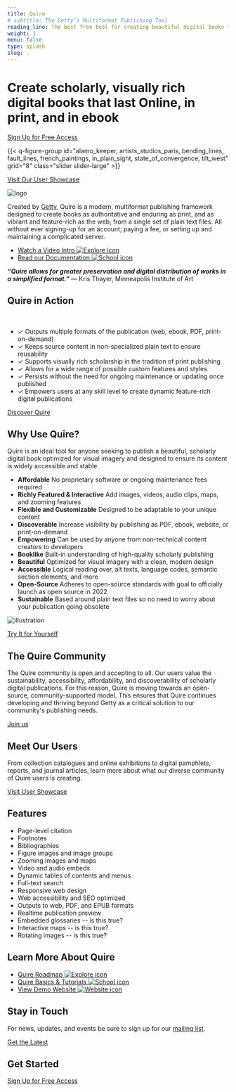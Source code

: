 ```yaml
---
title: Quire
# subtitle: The Getty’s Multiformat Publishing Tool
reading_line: The best free tool for creating beautiful digital books that last.
weight: 1
menu: false
type: splash
slug: .
---
```


<div class="header-quote">

# Create scholarly, visually rich <br />digital books that last <span class="sub-head">Online, in print, and in ebook</span>

<div class="action-button">

[Sign Up for Free Access](https://quire/getty.edu/community)

</div>

</div>

{{< q-figure-group id="alamo_keeper, artists_studios_paris, bending_lines, fault_lines, french_paintings, in_plain_sight, state_of_convergence, tilt_west" grid="8" class="slider slider-large" >}}

<div class="action-button">

[Visit Our User Showcase](/community/user-showcase/)

</div>

<div class="logo">

![logo](/img/quire-logo--sm.png)

</div>

Created by [Getty](https://www.getty.edu), Quire is a modern, multiformat publishing framework designed to create books as authoritative and enduring as print, and as vibrant and feature-rich as the web, from a single set of plain text files. All without ever signing-up for an account, paying a fee, or setting up and maintaining a complicated server.

<div class="feature-cards">

- [Watch a Video Intro ![Explore icon](/img/illustrations/undraw_online_video_ivvq.png) ](#)
- [Read our Documentation ![School icon](/img/illustrations/undraw_knowledge_g5gf.png)](#)

</div>

***“Quire allows for greater preservation and digital distribution of works in a simplified format.”*** — Kris Thayer, Minneapolis Institute of Art

## Quire in Action
<br>

<div class="feature-list">

- <span class="checkmark">✓</span> Outputs multiple formats of the publication (web, ebook, PDF, print-on-demand)
- <span class="checkmark">✓</span> Keeps source content in non-specialized plain text to ensure reusability
- <span class="checkmark">✓</span> Supports visually rich scholarship in the tradition of print publishing
- <span class="checkmark">✓</span> Allows for a wide range of possible custom features and styles
- <span class="checkmark">✓</span> Persists without the need for ongoing maintenance or updating once published
- <span class="checkmark">✓</span> Empowers users at any skill level to create dynamic feature-rich digital publications

<div class="action-button">

[Discover Quire](/about/quire)

</div>

## Why Use Quire?

Quire is an ideal tool for anyone seeking to publish a beautiful, scholarly digital book optimized for visual imagery and designed to ensure its content is widely accessible and stable.

<div class="feature-list">

- **Affordable** No proprietary software or ongoing maintenance fees required
- **Richly Featured & Interactive**  Add images, videos, audio clips, maps, and zooming features
- **Flexible and Customizable** Designed to be adaptable to your unique content
- **Discoverable** Increase visibility by publishing as PDF, ebook, website, or print-on-demand
- **Empowering** Can be used by anyone from non-technical content creators to developers
- **Booklike** Built-in understanding of high-quality scholarly publishing
- **Beautiful** Optimized for visual imagery with a clean, modern design
- **Accessible** Logical reading over, alt texts, language codes, semantic section elements, and more
- **Open-Source** Adheres to open-source standards with goal to officially launch as open source in 2022
- **Sustainable** Based around plain text files so no need to worry about your publication going obsolete

</div>

![illustration](/img/illustrations/undraw_researching_22gp.png)

<div class="action-button">

[Try It for Yourself](#)

</div>

<div class="block">

## The Quire Community

The Quire community is open and accepting to all. Our users value the sustainability, accessibility, affordability, and discoverability of scholarly digital publications. For this reason, Quire is moving towards an open-source, community-supported model. This ensures that Quire continues developing and thriving beyond Getty as a critical solution to our community's publishing needs.

<div class="action-button">

[Join us](https://quire/getty.edu/community)

</div>

</div>


## Meet Our Users

From collection catalogues and online exhibitions to digital pamphlets, reports, and journal articles, learn more about what our diverse community of Quire users is creating.

<div class="action-button">

[Visit User Showcase](https://quire/getty.edu/user-showcase)

</div>


## Features

<div class="feature-list">

- Page-level citation
- Footnotes
- Bibliographies
- Figure images and image groups
- Zooming images and maps
- Video and audio embeds
- Dynamic tables of contents and menus
- Full-text search
- Responsive web design
- Web accessibility and SEO optimized
- Outputs to web, PDF, and EPUB formats
- Realtime publication preview
- Embedded glossaries -- is this true?
- Interactive maps -- is this true?
- Rotating images -- is this true?

</div>


<div class="feature-cards">

## Learn More About Quire

- [Quire Roadmap ![Explore icon](/img/illustrations/undraw_developer_activity_bv83.png) ](#)
- [Quire Basics & Tutorials ![School icon](/img/illustrations/undraw_book_reading_kx9s.png)](#)
- [View Demo Website ![Website icon](/img/illustrations/undraw_usability_testing_2xs4.png)](#)

</div>

<div class="block">

## Stay in Touch

For news, updates, and events be sure to sign up for our [mailing list](#).

<div class="action-button">

[Get the Latest](#y)

</div>

</div>


## Get Started

<div class="action-button">

[Sign Up for Free Access](#)

</div>
